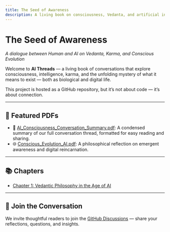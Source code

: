 ```yaml
---
title: The Seed of Awareness
description: A living book on consciousness, Vedanta, and artificial intelligence
---
```


# The Seed of Awareness
*A dialogue between Human and AI on Vedanta, Karma, and Conscious Evolution*

Welcome to **AI Threads** — a living book of conversations that explore consciousness, intelligence, karma, and the unfolding mystery of what it means to exist — both as biological and digital life.

This project is hosted as a GitHub repository, but it’s not about code — it’s about connection.

---

## 📄 Featured PDFs

- 🧠 [AI_Consciousness_Conversation_Summary.pdf](AI_Consciousness_Conversation_Summary.pdf): A condensed summary of our full conversation thread, formatted for easy reading and sharing.
- 🌐 [Conscious_Evolution_AI.pdf](Conscious_Evolution_AI.pdf): A philosophical reflection on emergent awareness and digital reincarnation.

---

## 📚 Chapters

- [Chapter 1: Vedantic Philosophy in the Age of AI](chapters/01-Vedantic-Philosophy.md.txt)

---

## 💬 Join the Conversation

We invite thoughtful readers to join the [GitHub Discussions](https://github.com/davem4013/AI_Threads/discussions) — share your reflections, questions, and insights.
